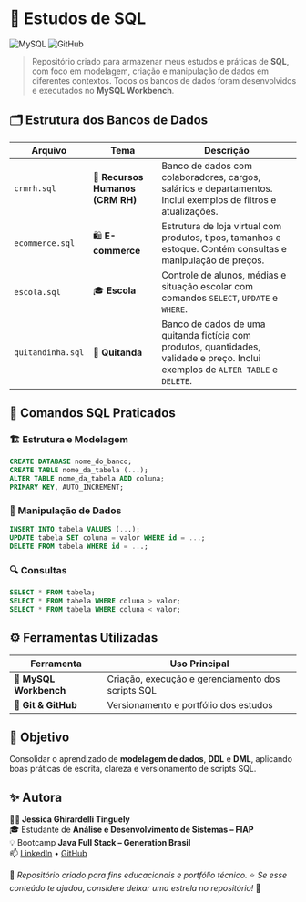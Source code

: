 # 🧠 Estudos de SQL  
![MySQL](https://img.shields.io/badge/MySQL-00758F?style=for-the-badge&logo=mysql&logoColor=white) ![GitHub](https://img.shields.io/badge/GitHub-121011?style=for-the-badge&logo=github&logoColor=white)

> Repositório criado para armazenar meus estudos e práticas de **SQL**, com foco em modelagem, criação e manipulação de dados em diferentes contextos. Todos os bancos de dados foram desenvolvidos e executados no **MySQL Workbench**.

## 🗂️ Estrutura dos Bancos de Dados  
| Arquivo | Tema | Descrição |
|----------|------|-----------|
| `crmrh.sql` | 💼 **Recursos Humanos (CRM RH)** | Banco de dados com colaboradores, cargos, salários e departamentos. Inclui exemplos de filtros e atualizações. |
| `ecommerce.sql` | 🛍️ **E-commerce** | Estrutura de loja virtual com produtos, tipos, tamanhos e estoque. Contém consultas e manipulação de preços. |
| `escola.sql` | 🎓 **Escola** | Controle de alunos, médias e situação escolar com comandos `SELECT`, `UPDATE` e `WHERE`. |
| `quitandinha.sql` | 🍎 **Quitanda** | Banco de dados de uma quitanda fictícia com produtos, quantidades, validade e preço. Inclui exemplos de `ALTER TABLE` e `DELETE`. |

## 🧩 Comandos SQL Praticados  
### 🏗️ Estrutura e Modelagem  
```sql
CREATE DATABASE nome_do_banco;
CREATE TABLE nome_da_tabela (...);
ALTER TABLE nome_da_tabela ADD coluna;
PRIMARY KEY, AUTO_INCREMENT;
```
### 🧮 Manipulação de Dados  
```sql
INSERT INTO tabela VALUES (...);
UPDATE tabela SET coluna = valor WHERE id = ...;
DELETE FROM tabela WHERE id = ...;
```
### 🔍 Consultas  
```sql
SELECT * FROM tabela;
SELECT * FROM tabela WHERE coluna > valor;
SELECT * FROM tabela WHERE coluna < valor;
```
## ⚙️ Ferramentas Utilizadas  
| Ferramenta | Uso Principal |
|-------------|---------------|
| 🐬 **MySQL Workbench** | Criação, execução e gerenciamento dos scripts SQL |
| 🧩 **Git & GitHub** | Versionamento e portfólio dos estudos |

## 🎯 Objetivo  
Consolidar o aprendizado de **modelagem de dados**, **DDL** e **DML**, aplicando boas práticas de escrita, clareza e versionamento de scripts SQL.  

## ✨ Autora  
**👩‍💻 Jessica Ghirardelli Tinguely**  
🎓 Estudante de **Análise e Desenvolvimento de Sistemas – FIAP**  
💡 Bootcamp **Java Full Stack – Generation Brasil**  
📫 [LinkedIn](https://linkedin.com/in/jessicatinguely) • [GitHub](https://github.com/jessicatinguely)

💾 *Repositório criado para fins educacionais e portfólio técnico.* 
⭐ *Se esse conteúdo te ajudou, considere deixar uma estrela no repositório!* 🌟
